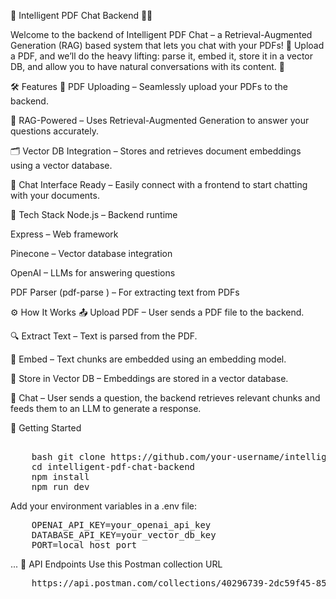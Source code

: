 🧠 Intelligent PDF Chat Backend 📄💬

Welcome to the backend of Intelligent PDF Chat – a Retrieval-Augmented Generation (RAG) based system that lets you chat with your PDFs! 🚀
Upload a PDF, and we’ll do the heavy lifting: parse it, embed it, store it in a vector DB, and allow you to have natural conversations with its content. 🤖

🛠️ Features
📄 PDF Uploading – Seamlessly upload your PDFs to the backend.

🧠 RAG-Powered – Uses Retrieval-Augmented Generation to answer your questions accurately.

🗂️ Vector DB Integration – Stores and retrieves document embeddings using a vector database.

💬 Chat Interface Ready – Easily connect with a frontend to start chatting with your documents.

🧱 Tech Stack
Node.js – Backend runtime

Express – Web framework

Pinecone  – Vector database integration

OpenAI  – LLMs for answering questions

PDF Parser (pdf-parse ) – For extracting text from PDFs

⚙️ How It Works
📤 Upload PDF – User sends a PDF file to the backend.

🔍 Extract Text – Text is parsed from the PDF.

📐 Embed – Text chunks are embedded using an embedding model.

🧱 Store in Vector DB – Embeddings are stored in a vector database.

🤖 Chat – User sends a question, the backend retrieves relevant chunks and feeds them to an LLM to generate a response.

🚀 Getting Started

<pre> 
	bash git clone https://github.com/your-username/intelligent-pdf-chat-backend.git 
	cd intelligent-pdf-chat-backend 
	npm install 
	npm run dev 
</pre>


Add your environment variables in a .env file:
<pre>
	OPENAI_API_KEY=your_openai_api_key
	DATABASE_API_KEY=your_vector_db_key
	PORT=local_host_port
</pre>

...
🧪 API Endpoints 
 Use this Postman collection URL 
<pre>
	https://api.postman.com/collections/40296739-2dc59f45-851b-4f2f-a2d4-f187339d19ee?access_key=PMAT-01JRWHH5GWT984FDEWQ29K77TS
</pre>








